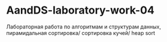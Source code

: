 # AandDS-laboratory-work-04
Лабораторная работа по алгоритмам и структурам данных, пирамидальная сортировка/ сортировка кучей/ heap sort
